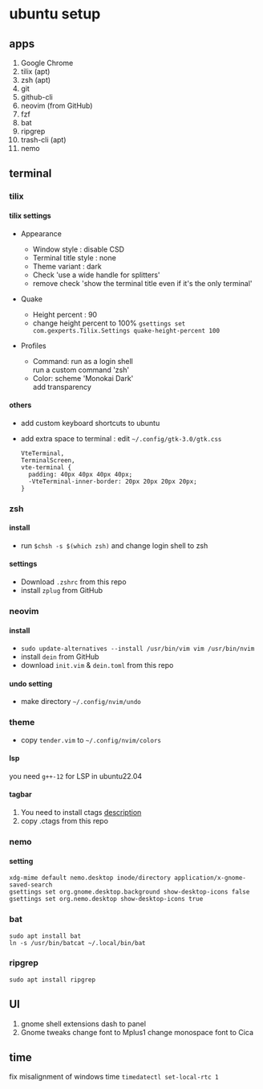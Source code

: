 # ubuntu setup

## apps
1. Google Chrome
1. tilix (apt)
1. zsh (apt)
1. git
1. github-cli
1. neovim (from GitHub)
1. fzf
1. bat
1. ripgrep
1. trash-cli (apt)
1. nemo

## terminal
### tilix
#### tilix settings
- Appearance
  - Window style : disable CSD
  - Terminal title style : none
  - Theme variant : dark
  - Check 'use a wide handle for splitters'
  - remove check 'show the terminal title even if it's the only terminal'
- Quake
  - Height percent : 90
  - change height percent to 100% `gsettings set com.gexperts.Tilix.Settings quake-height-percent 100`

- Profiles
  - Command: run as a login shell  
          run a custom command 'zsh'
  - Color: scheme 'Monokai Dark'  
          add transparency
#### others
- add custom keyboard shortcuts to ubuntu
- add extra space to terminal : edit `~/.config/gtk-3.0/gtk.css`

    ```
    VteTerminal,
    TerminalScreen,
    vte-terminal {
      padding: 40px 40px 40px 40px;
      -VteTerminal-inner-border: 20px 20px 20px 20px;
    }
    ```

### zsh
#### install
- run `$chsh -s $(which zsh)` and change login shell to zsh
#### settings
- Download `.zshrc` from this repo
- install `zplug` from GitHub

### neovim
#### install
- `sudo update-alternatives --install /usr/bin/vim vim /usr/bin/nvim`
- install `dein` from GitHub
- download `init.vim` \& `dein.toml` from this repo
#### undo setting
- make directory `~/.config/nvim/undo`
### theme
- copy `tender.vim` to `~/.config/nvim/colors`

#### lsp
you need `g++-12` for LSP in ubuntu22.04
#### tagbar
1. You need to install ctags [description](https://docs.ctags.io/en/latest/autotools.html#gnu-linux-distributions)
2. copy .ctags from this repo

### nemo
#### setting
```
xdg-mime default nemo.desktop inode/directory application/x-gnome-saved-search
gsettings set org.gnome.desktop.background show-desktop-icons false
gsettings set org.nemo.desktop show-desktop-icons true
```
### bat
```
sudo apt install bat
ln -s /usr/bin/batcat ~/.local/bin/bat
```

### ripgrep
```
sudo apt install ripgrep
```

## UI
1. gnome shell extensions
  dash to panel
2. Gnome tweaks
  change font to Mplus1
  change monospace font to Cica

## time
fix misalignment of windows time
`timedatectl set-local-rtc 1`
